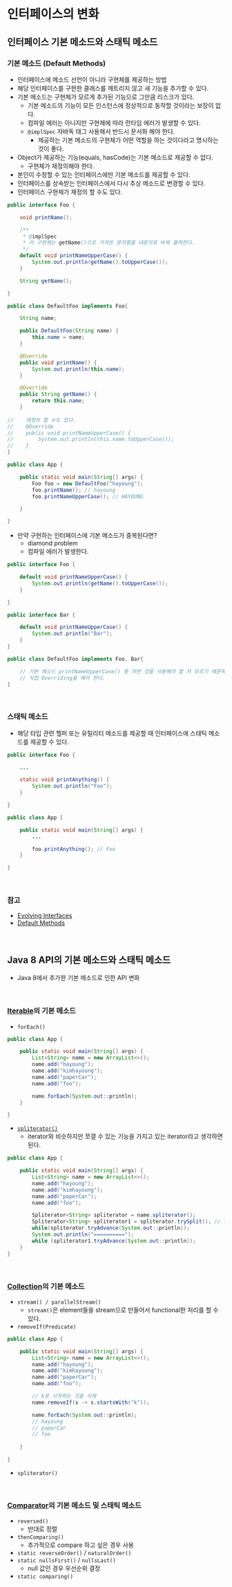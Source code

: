 # 인터페이스의 변화

## 인터페이스 기본 메소드와 스태틱 메소드

### 기본 메소드 (Default Methods)
- 인터페이스에 메소드 선언이 아니라 구현체를 제공하는 방법
- 해당 인터페이스를 구현한 클래스를 깨트리지 않고 새 기능을 추가할 수 있다.
- 기본 메소드는 구현체가 모르게 추가된 기능으로 그만큼 리스크가 있다.
    * 기본 메소드의 기능이 모든 인스턴스에 정상적으로 동작할 것이라는 보장이 없다.
    * 컴파일 에러는 아니지만 구현체에 따라 런타임 에러가 발생할 수 있다.
    * `@implSpec` 자바독 태그 사용해서 반드시 문서화 해야 한다.
        - 제공하는 기본 메소드의 구현체가 어떤 역할을 하는 것이다라고 명시하는 것이 좋다.
- Object가 제공하는 기능(equals, hasCode)는 기본 메소드로 제공할 수 없다.
    * 구현체가 재정의해야 한다.
- 본인이 수정할 수 있는 인터페이스에만 기본 메소드를 제공할 수 있다.
- 인터페이스를 상속받는 인터페이스에서 다시 추상 메소드로 변경할 수 있다.
- 인터페이스 구현체가 재정의 할 수도 있다.
```java
public interface Foo {

    void printName();

    /**
     * @implSpec
     * 이 구현체는 getName()으로 가져온 문자열을 대문자로 바꿔 출력한다.
     */
    default void printNameUpperCase() {
        System.out.println(getName().toUpperCase());
    }

    String getName();

}
```
```java
public class DefaultFoo implements Foo{

    String name;

    public DefaultFoo(String name) {
        this.name = name;
    }

    @Override
    public void printName() {
        System.out.println(this.name);
    }

    @Override
    public String getName() {
        return this.name;
    }
    
//    재정의 할 수도 있다.
//    @Override
//    public void printNameUpperCase() {
//        System.out.println(this.name.toUpperCase());
//    }
}
```
```java
public class App {

    public static void main(String[] args) {
        Foo foo = new DefaultFoo("hayoung");
        foo.printName(); // hayoung
        foo.printNameUpperCase(); // HAYOUNG

    }

}
```
- 만약 구현하는 인터페이스에 기본 메소드가 중복된다면?
    * diamond problem
    * 컴파일 에러가 발생한다.
```java
public interface Foo {

    default void printNameUpperCase() {
        System.out.println(getName().toUpperCase());
    }

}
```
```java
public interface Bar {

    default void printNameUpperCase() {
        System.out.println("Bar");
    }
}
```
```java
public class DefaultFoo implements Foo, Bar{

    // 기본 메소드 printNameUpperCase() 중 어떤 것을 사용해야 할 지 모르기 때문에 컴파일 에러 발생
    // 직접 Overriding을 해야 한다.
}
```
<br>

### 스태틱 메소드
- 해당 타입 관련 헬퍼 또는 유틸리티 메소드를 제공할 때 인터페이스에 스태틱 메소드를 제공할 수 있다.
```java
public interface Foo {

    ...

    static void printAnything() {
        System.out.println("Foo");
    }

}
```
```java
public class App {

    public static void main(String[] args) {
        ...

        foo.printAnything(); // Foo
    }

}
```
<br>

### 참고
- [Evolving Interfaces](https://docs.oracle.com/javase/tutorial/java/IandI/nogrow.html)
- [Default Methods](https://docs.oracle.com/javase/tutorial/java/IandI/defaultmethods.html)
<br>

## Java 8 API의 기본 메소드와 스태틱 메소드
- Java 8에서 추가한 기본 메소드로 인한 API 변화
<br>

### [Iterable](https://docs.oracle.com/javase/8/docs/api/java/lang/Iterable.html)의 기본 메소드
- `forEach()`
```java
public class App {

    public static void main(String[] args) {
        List<String> name = new ArrayList<>();
        name.add("hayoung");
        name.add("kimhayoung");
        name.add("paperCar");
        name.add("foo");

        name.forEach(System.out::println);
    }

}
```
- [`spliterator()`](https://docs.oracle.com/javase/8/docs/api/java/util/Spliterator.html)
    * iterator와 비슷하지만 쪼갤 수 있는 기능을 가지고 있는 iterator라고 생각하면 된다.
```java
public class App {

    public static void main(String[] args) {
        List<String> name = new ArrayList<>();
        name.add("hayoung");
        name.add("kimhayoung");
        name.add("paperCar");
        name.add("foo");

        Spliterator<String> spliterator = name.spliterator();
        Spliterator<String> spliterator1 = spliterator.trySplit(); // 반으로 나눠진다.
        while(spliterator.tryAdvance(System.out::println));
        System.out.println("==========");
        while (spliterator1.tryAdvance(System.out::println));
    }
}
```
<br>

### [Collection](https://docs.oracle.com/javase/8/docs/api/java/util/Collection.html)의 기본 메소드
- `stream() / parallelStream()`
    * `stream()`은 element들을 stream으로 만들어서 functional한 처리를 할 수 있다.
- `removeIf(Predicate)`
```java
public class App {

    public static void main(String[] args) {
        List<String> name = new ArrayList<>();
        name.add("hayoung");
        name.add("kimhayoung");
        name.add("paperCar");
        name.add("foo");

        // k로 시작하는 것을 삭제
        name.removeIf(s -> s.startsWith("k"));

        name.forEach(System.out::println);
        // hayoung
        // paperCar
        // foo
    
    }

}
```
- `spliterator()`
<br>

### [Comparator](https://docs.oracle.com/javase/8/docs/api/java/util/Comparator.html)의 기본 메소드 및 스태틱 메소드
- `reversed()`
    * 반대로 정렬
- `thenComparing()`
    * 추가적으로 compare 하고 싶은 경우 사용
- `static reverseOrder()` / `naturalOrder()`
- `static nullsFirst()` / `nullsLast()`
    * null 값인 경우 우선순위 결정
- `static comparing()`
<br>
